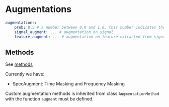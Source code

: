 # Augmentations

```yaml
augmentations:
    prob: 0.5 # a number between 0.0 and 1.0, this number indicates the randomness for signal_augment and feature_augment
    signal_augment: ... # augmentation on signal
    feature_augment: ... # augmentation on feature extracted from signal
```

## Methods

See [methods](./methods)

Currently we have:
- SpecAugment: Time Masking and Frequency Masking

Custom augmentation methods is inherited from class `AugmentationMethod` with the function `augment` must be defined.